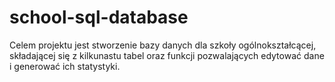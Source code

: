 # school-sql-database
 Celem projektu jest stworzenie bazy danych dla szkoły ogólnokształcącej, składającej się z kilkunastu tabel oraz funkcji pozwalających edytować dane i generować ich statystyki.
